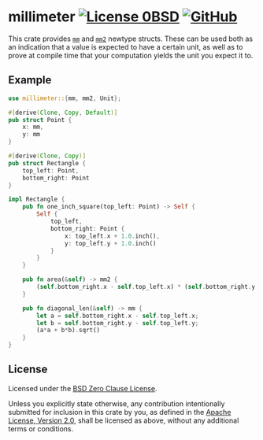 # millimeter [![License 0BSD](https://img.shields.io/badge/license-0BSD-blue.svg)](https://choosealicense.com/licenses/0bsd/) [![GitHub](https://img.shields.io/badge/Code-On%20Github-blue?logo=GitHub)](https://github.com/kicad-rs/millimeter)

This crate provides [`mm`][__link0] and [`mm2`][__link1] newtype structs. These can be used both as an indication that a value is expected to have a certain unit, as well as to prove at compile time that your computation yields the unit you expect it to.


## Example


```rust
use millimeter::{mm, mm2, Unit};

#[derive(Clone, Copy, Default)]
pub struct Point {
	x: mm,
	y: mm
}

#[derive(Clone, Copy)]
pub struct Rectangle {
	top_left: Point,
	bottom_right: Point
}

impl Rectangle {
	pub fn one_inch_square(top_left: Point) -> Self {
		Self {
			top_left,
			bottom_right: Point {
				x: top_left.x + 1.0.inch(),
				y: top_left.y + 1.0.inch()
			}
		}
	}

	pub fn area(&self) -> mm2 {
		(self.bottom_right.x - self.top_left.x) * (self.bottom_right.y - self.top_left.y)
	}

	pub fn diagonal_len(&self) -> mm {
		let a = self.bottom_right.x - self.top_left.x;
		let b = self.bottom_right.y - self.top_left.y;
		(a*a + b*b).sqrt()
	}
}
```



## License

Licensed under the [BSD Zero Clause License](./LICENSE).

Unless you explicitly state otherwise, any contribution intentionally submitted for inclusion in this crate
by you, as defined in the [Apache License, Version 2.0](https://apache.org/licenses/LICENSE-2.0.txt), shall
be licensed as above, without any additional terms or conditions.

 [__cargo_doc2readme_dependencies_hash]: 3EC75BDA2FA622635DE524A794D31270BB2E29844E13EEE2FDC052ECC4C570DC
 [__link0]: https://docs.rs/millimeter/0.1.0/millimeter/?search=mm
 [__link1]: https://docs.rs/millimeter/0.1.0/millimeter/?search=mm2
